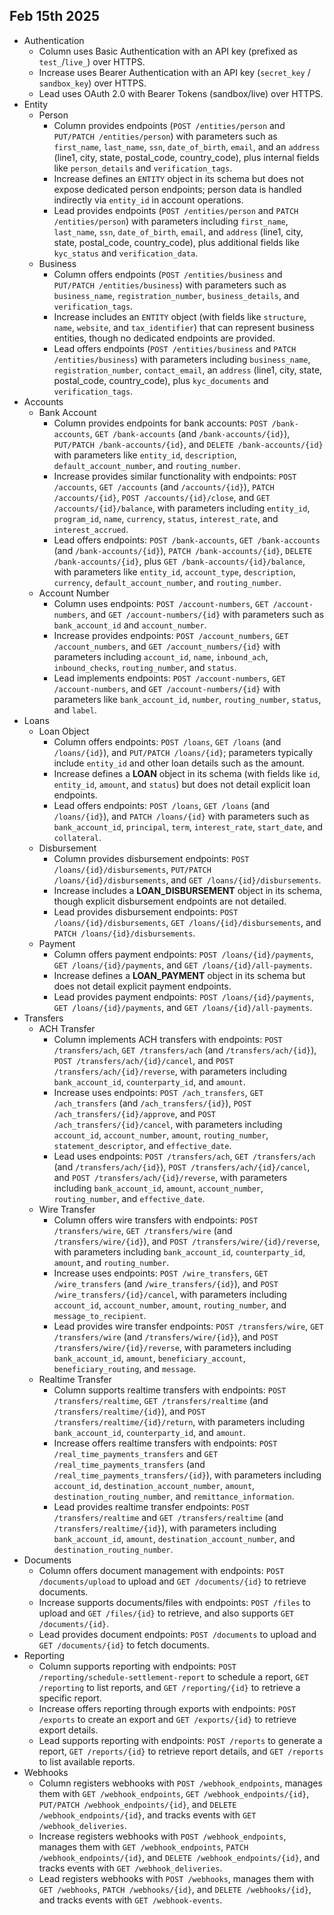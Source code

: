 ## Feb 15th 2025
- Authentication
  - Column uses Basic Authentication with an API key (prefixed as `test_`/`live_`) over HTTPS.
  - Increase uses Bearer Authentication with an API key (`secret_key` / `sandbox_key`) over HTTPS.
  - Lead uses OAuth 2.0 with Bearer Tokens (sandbox/live) over HTTPS.
- Entity
  - Person
    - Column provides endpoints (`POST /entities/person` and `PUT/PATCH /entities/person`) with parameters such as `first_name`, `last_name`, `ssn`, `date_of_birth`, `email`, and an `address` (line1, city, state, postal_code, country_code), plus internal fields like `person_details` and `verification_tags`.
    - Increase defines an `ENTITY` object in its schema but does not expose dedicated person endpoints; person data is handled indirectly via `entity_id` in account operations.
    - Lead provides endpoints (`POST /entities/person` and `PATCH /entities/person`) with parameters including `first_name`, `last_name`, `ssn`, `date_of_birth`, `email`, and `address` (line1, city, state, postal_code, country_code), plus additional fields like `kyc_status` and `verification_data`.
  - Business
    - Column offers endpoints (`POST /entities/business` and `PUT/PATCH /entities/business`) with parameters such as `business_name`, `registration_number`, `business_details`, and `verification_tags`.
    - Increase includes an `ENTITY` object (with fields like `structure`, `name`, `website`, and `tax_identifier`) that can represent business entities, though no dedicated endpoints are provided.
    - Lead offers endpoints (`POST /entities/business` and `PATCH /entities/business`) with parameters including `business_name`, `registration_number`, `contact_email`, an `address` (line1, city, state, postal_code, country_code), plus `kyc_documents` and `verification_tags`.
- Accounts
  - Bank Account
    - Column provides endpoints for bank accounts: `POST /bank-accounts`, `GET /bank-accounts` (and `/bank-accounts/{id}`), `PUT/PATCH /bank-accounts/{id}`, and `DELETE /bank-accounts/{id}` with parameters like `entity_id`, `description`, `default_account_number`, and `routing_number`.
    - Increase provides similar functionality with endpoints: `POST /accounts`, `GET /accounts` (and `/accounts/{id}`), `PATCH /accounts/{id}`, `POST /accounts/{id}/close`, and `GET /accounts/{id}/balance`, with parameters including `entity_id`, `program_id`, `name`, `currency`, `status`, `interest_rate`, and `interest_accrued`.
    - Lead offers endpoints: `POST /bank-accounts`, `GET /bank-accounts` (and `/bank-accounts/{id}`), `PATCH /bank-accounts/{id}`, `DELETE /bank-accounts/{id}`, plus `GET /bank-accounts/{id}/balance`, with parameters like `entity_id`, `account_type`, `description`, `currency`, `default_account_number`, and `routing_number`.
  - Account Number
    - Column uses endpoints: `POST /account-numbers`, `GET /account-numbers`, and `GET /account-numbers/{id}` with parameters such as `bank_account_id` and `account_number`.
    - Increase provides endpoints: `POST /account_numbers`, `GET /account_numbers`, and `GET /account_numbers/{id}` with parameters including `account_id`, `name`, `inbound_ach`, `inbound_checks`, `routing_number`, and `status`.
    - Lead implements endpoints: `POST /account-numbers`, `GET /account-numbers`, and `GET /account-numbers/{id}` with parameters like `bank_account_id`, `number`, `routing_number`, `status`, and `label`.
- Loans
  - Loan Object
    - Column offers endpoints: `POST /loans`, `GET /loans` (and `/loans/{id}`), and `PUT/PATCH /loans/{id}`; parameters typically include `entity_id` and other loan details such as the amount.
    - Increase defines a **LOAN** object in its schema (with fields like `id`, `entity_id`, `amount`, and `status`) but does not detail explicit loan endpoints.
    - Lead offers endpoints: `POST /loans`, `GET /loans` (and `/loans/{id}`), and `PATCH /loans/{id}` with parameters such as `bank_account_id`, `principal`, `term`, `interest_rate`, `start_date`, and `collateral`.
  - Disbursement
    - Column provides disbursement endpoints: `POST /loans/{id}/disbursements`, `PUT/PATCH /loans/{id}/disbursements`, and `GET /loans/{id}/disbursements`.
    - Increase includes a **LOAN_DISBURSEMENT** object in its schema, though explicit disbursement endpoints are not detailed.
    - Lead provides disbursement endpoints: `POST /loans/{id}/disbursements`, `GET /loans/{id}/disbursements`, and `PATCH /loans/{id}/disbursements`.
  - Payment
    - Column offers payment endpoints: `POST /loans/{id}/payments`, `GET /loans/{id}/payments`, and `GET /loans/{id}/all-payments`.
    - Increase defines a **LOAN_PAYMENT** object in its schema but does not detail explicit payment endpoints.
    - Lead provides payment endpoints: `POST /loans/{id}/payments`, `GET /loans/{id}/payments`, and `GET /loans/{id}/all-payments`.
- Transfers
  - ACH Transfer
    - Column implements ACH transfers with endpoints: `POST /transfers/ach`, `GET /transfers/ach` (and `/transfers/ach/{id}`), `POST /transfers/ach/{id}/cancel`, and `POST /transfers/ach/{id}/reverse`, with parameters including `bank_account_id`, `counterparty_id`, and `amount`.
    - Increase uses endpoints: `POST /ach_transfers`, `GET /ach_transfers` (and `/ach_transfers/{id}`), `POST /ach_transfers/{id}/approve`, and `POST /ach_transfers/{id}/cancel`, with parameters including `account_id`, `account_number`, `amount`, `routing_number`, `statement_descriptor`, and `effective_date`.
    - Lead uses endpoints: `POST /transfers/ach`, `GET /transfers/ach` (and `/transfers/ach/{id}`), `POST /transfers/ach/{id}/cancel`, and `POST /transfers/ach/{id}/reverse`, with parameters including `bank_account_id`, `amount`, `account_number`, `routing_number`, and `effective_date`.
  - Wire Transfer
    - Column offers wire transfers with endpoints: `POST /transfers/wire`, `GET /transfers/wire` (and `/transfers/wire/{id}`), and `POST /transfers/wire/{id}/reverse`, with parameters including `bank_account_id`, `counterparty_id`, `amount`, and `routing_number`.
    - Increase uses endpoints: `POST /wire_transfers`, `GET /wire_transfers` (and `/wire_transfers/{id}`), and `POST /wire_transfers/{id}/cancel`, with parameters including `account_id`, `account_number`, `amount`, `routing_number`, and `message_to_recipient`.
    - Lead provides wire transfer endpoints: `POST /transfers/wire`, `GET /transfers/wire` (and `/transfers/wire/{id}`), and `POST /transfers/wire/{id}/reverse`, with parameters including `bank_account_id`, `amount`, `beneficiary_account`, `beneficiary_routing`, and `message`.
  - Realtime Transfer
    - Column supports realtime transfers with endpoints: `POST /transfers/realtime`, `GET /transfers/realtime` (and `/transfers/realtime/{id}`), and `POST /transfers/realtime/{id}/return`, with parameters including `bank_account_id`, `counterparty_id`, and `amount`.
    - Increase offers realtime transfers with endpoints: `POST /real_time_payments_transfers` and `GET /real_time_payments_transfers` (and `/real_time_payments_transfers/{id}`), with parameters including `account_id`, `destination_account_number`, `amount`, `destination_routing_number`, and `remittance_information`.
    - Lead provides realtime transfer endpoints: `POST /transfers/realtime` and `GET /transfers/realtime` (and `/transfers/realtime/{id}`), with parameters including `bank_account_id`, `amount`, `destination_account_number`, and `destination_routing_number`.
- Documents
  - Column offers document management with endpoints: `POST /documents/upload` to upload and `GET /documents/{id}` to retrieve documents.
  - Increase supports documents/files with endpoints: `POST /files` to upload and `GET /files/{id}` to retrieve, and also supports `GET /documents/{id}`.
  - Lead provides document endpoints: `POST /documents` to upload and `GET /documents/{id}` to fetch documents.
- Reporting
  - Column supports reporting with endpoints: `POST /reporting/schedule-settlement-report` to schedule a report, `GET /reporting` to list reports, and `GET /reporting/{id}` to retrieve a specific report.
  - Increase offers reporting through exports with endpoints: `POST /exports` to create an export and `GET /exports/{id}` to retrieve export details.
  - Lead supports reporting with endpoints: `POST /reports` to generate a report, `GET /reports/{id}` to retrieve report details, and `GET /reports` to list available reports.
- Webhooks
  - Column registers webhooks with `POST /webhook_endpoints`, manages them with `GET /webhook_endpoints`, `GET /webhook_endpoints/{id}`, `PUT/PATCH /webhook_endpoints/{id}`, and `DELETE /webhook_endpoints/{id}`, and tracks events with `GET /webhook_deliveries`.
  - Increase registers webhooks with `POST /webhook_endpoints`, manages them with `GET /webhook_endpoints`, `PATCH /webhook_endpoints/{id}`, and `DELETE /webhook_endpoints/{id}`, and tracks events with `GET /webhook_deliveries`.
  - Lead registers webhooks with `POST /webhooks`, manages them with `GET /webhooks`, `PATCH /webhooks/{id}`, and `DELETE /webhooks/{id}`, and tracks events with `GET /webhook-events`.